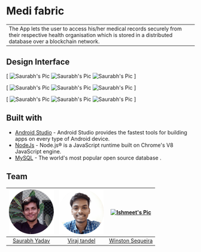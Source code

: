 # Medi fabric

<table>
<tr>
<td>
  The App lets the user to access his/her medical records securely from their respective health organisation which is stored in a distributed 
  database over a blockchain  network.
</td>
</tr>
</table>

## Design Interface

[
<img src="https://github.com/vraj72/Medi_Fabric/blob/master/images/s2.jpeg" alt="Saurabh's Pic" width="240">
<img src="https://github.com/vraj72/Medi_Fabric/blob/master/images/s1.jpeg" alt="Saurabh's Pic" width="240">
<img src="https://github.com/vraj72/Medi_Fabric/blob/master/images/s3.jpeg" alt="Saurabh's Pic" width="240">
]

[
<img src="https://github.com/vraj72/Medi_Fabric/blob/master/images/s4.jpeg" alt="Saurabh's Pic" width="240">
<img src="https://github.com/vraj72/Medi_Fabric/blob/master/images/s5.jpeg" alt="Saurabh's Pic" width="240">
<img src="https://github.com/vraj72/Medi_Fabric/blob/master/images/s6.jpeg" alt="Saurabh's Pic" width="240">
]

[
<img src="https://github.com/vraj72/Medi_Fabric/blob/master/images/s7.jpeg" alt="Saurabh's Pic" width="240">
<img src="https://github.com/vraj72/Medi_Fabric/blob/master/images/s8.jpeg" alt="Saurabh's Pic" width="240">
<img src="https://github.com/vraj72/Medi_Fabric/blob/master/images/s1.jpeg" alt="Saurabh's Pic" width="240">
]

## Built with 

- [Android Studio](https://developer.android.com/studio) - Android Studio provides the fastest tools for building apps on every type of Android device.
- [NodeJs](https://nodejs.org/en/) - Node.js® is a JavaScript runtime built on Chrome's V8 JavaScript engine.
- [MySQL](https://www.mysql.com) - The world's most popular open source database .

## Team

 [<img src="https://raw.githubusercontent.com/CSI-DBIT/CSI-ManagementSystem/master/Android/app/src/main/res/drawable/saurabh.png" alt="Saurabh's Pic" width="120">](https://github.com/survir44)| [<img src="https://raw.githubusercontent.com/CSI-DBIT/CSI-ManagementSystem/master/Android/app/src/main/res/drawable/viraj.png" alt="Sanket's Pic" width="120">](https://github.com/vraj72) |[<img src="https://github.com/vraj72/V-victory/blob/master/Project/public/images/IMG_20190809_142653.png" alt="Ishmeet's Pic" width="120">](https://github.com/MarwinSequeira)
|:---:|:---:|:---:|
|[Saurabh Yadav](https://github.com/survir44) |[Viraj tandel](https://github.com/vraj72) |[Winston Sequeira](https://github.com/MarwinSequeira)
